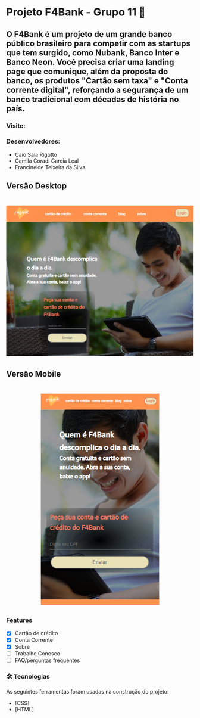 # Projeto F4Bank - Grupo 11 🚀

## O F4Bank é um projeto de um grande banco público brasileiro para competir com as startups que tem surgido, como Nubank, Banco Inter e Banco Neon. Você precisa criar uma landing page que comunique, além da proposta do banco, os produtos "Cartão sem taxa" e "Conta corrente digital", reforçando a segurança de um banco tradicional com décadas de história no país.


### Visite:


### Desenvolvedores: 
- Caio Sala Rigotto
- Camila Coradi Garcia Leal
- Francineide Teixeira da Silva


## Versão Desktop
<h1 align="center">
  <img alt="NextLevelWeek" title="#NextLevelWeek" src="./images/Desktop.png" />
</h1>


## Versão Mobile

<h1 align="center">
  <img alt="NextLevelWeek" title="#NextLevelWeek" src="./images/Mobile.png" />
</h1>

### Features

- [x] Cartão de crédito
- [x] Conta Corrente
- [x] Sobre
- [ ] Trabalhe Conosco
- [ ] FAQ/perguntas frequentes

### 🛠 Tecnologias

As seguintes ferramentas foram usadas na construção do projeto:

- [CSS]
- [HTML]








